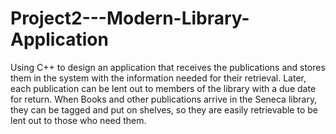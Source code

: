 # Project2---Modern-Library-Application

Using C++ to design an application that receives the publications and stores them in the system with the information needed for their retrieval. Later, each publication can be lent out to members of the library with a due date for return. When Books and other publications arrive in the Seneca library, they can be tagged and put on shelves, so they are easily retrievable to be lent out to those who need them.

